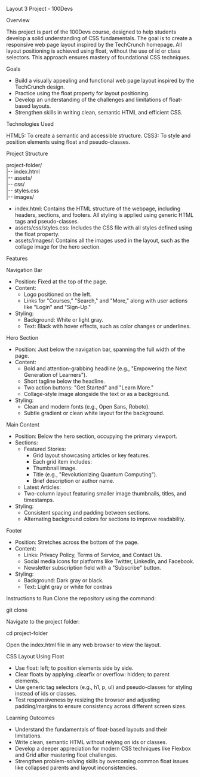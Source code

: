 Layout 3 Project - 100Devs

Overview

This project is part of the 100Devs course, designed to help students develop a solid understanding of CSS fundamentals. The goal is to create a responsive web page layout inspired by the TechCrunch homepage. All layout positioning is achieved using float, without the use of id or class selectors. This approach ensures mastery of foundational CSS techniques.

Goals

- Build a visually appealing and functional web page layout inspired by the TechCrunch design.
- Practice using the float property for layout positioning.
- Develop an understanding of the challenges and limitations of float-based layouts.
- Strengthen skills in writing clean, semantic HTML and efficient CSS.

Technologies Used

HTML5: To create a semantic and accessible structure.
CSS3: To style and position elements using float and pseudo-classes.

Project Structure

project-folder/  
|-- index.html  
|-- assets/  
    |-- css/  
        |-- styles.css  
    |-- images/  


- index.html: Contains the HTML structure of the webpage, including headers, sections, and footers. All styling is applied using generic HTML tags and pseudo-classes.
- assets/css/styles.css: Includes the CSS file with all styles defined using the float property.
- assets/images/: Contains all the images used in the layout, such as the collage image for the hero section.

Features

Navigation Bar

- Position: Fixed at the top of the page.
- Content:
  - Logo positioned on the left.
  - Links for "Courses," "Search," and "More," along with user actions like "Login" and "Sign-Up."
- Styling:
  - Background: White or light gray.
  - Text: Black with hover effects, such as color changes or underlines.

Hero Section
- Position: Just below the navigation bar, spanning the full width of the page.
- Content:
  - Bold and attention-grabbing headline (e.g., "Empowering the Next Generation of Learners").
  - Short tagline below the headline.
  - Two action buttons: "Get Started" and "Learn More."
  - Collage-style image alongside the text or as a background.
- Styling:
  - Clean and modern fonts (e.g., Open Sans, Roboto).
  - Subtle gradient or clean white layout for the background.

Main Content
- Position: Below the hero section, occupying the primary viewport.
- Sections:
  - Featured Stories:
    - Grid layout showcasing articles or key features.
    - Each grid item includes:
    - Thumbnail image.
    - Title (e.g., "Revolutionizing Quantum Computing").
    - Brief description or author name.
   - Latest Articles:
    - Two-column layout featuring smaller image thumbnails, titles, and timestamps.
- Styling:
  - Consistent spacing and padding between sections.
  - Alternating background colors for sections to improve readability.

Footer
- Position: Stretches across the bottom of the page.
- Content:
  - Links: Privacy Policy, Terms of Service, and Contact Us.
  - Social media icons for platforms like Twitter, LinkedIn, and Facebook.
  - Newsletter subscription field with a "Subscribe" button.
- Styling:
  - Background: Dark gray or black.
  - Text: Light gray or white for contras

Instructions to Run
Clone the repository using the command:

git clone <repository-url>

Navigate to the project folder:

cd project-folder

Open the index.html file in any web browser to view the layout.

CSS Layout Using Float

- Use float: left; to position elements side by side.
- Clear floats by applying .clearfix or overflow: hidden; to parent elements.
- Use generic tag selectors (e.g., h1, p, ul) and pseudo-classes for styling instead of ids or classes.
- Test responsiveness by resizing the browser and adjusting padding/margins to ensure consistency across different screen sizes.

Learning Outcomes

- Understand the fundamentals of float-based layouts and their limitations.
- Write clean, semantic HTML without relying on ids or classes.
- Develop a deeper appreciation for modern CSS techniques like Flexbox and Grid after mastering float challenges.
- Strengthen problem-solving skills by overcoming common float issues like collapsed parents and layout inconsistencies.


